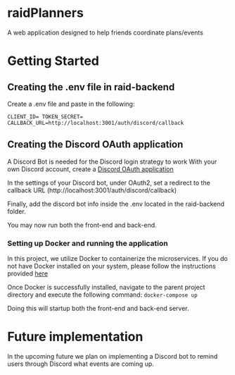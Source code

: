 ﻿# raidPlanners
A web application designed to help friends coordinate plans/events 

# Getting Started

## Creating the .env file in raid-backend

Create a .env file and paste in the following:

`CLIENT_ID= TOKEN_SECRET= CALLBACK_URL=http://localhost:3001/auth/discord/callback`

## Creating the Discord OAuth application
A Discord Bot  is needed for the Discord login strategy to work
With your own Discord account, create a [Discord OAuth application](https://discord.com/developers/docs/intro)

In the settings of your Discord bot, under OAuth2, set a redirect to the callback URL (http://localhost:3001/auth/discord/callback)

Finally, add the discord bot info inside the .env located in the raid-backend folder. 

You may now run both the front-end and back-end. 

### Setting up Docker and running the application
In this project, we utilize Docker to containerize the microservices. If you do not have Docker installed on your system, please follow the instructions provided [here](https://docs.docker.com/get-started/)

Once Docker is successfully installed, navigate to the parent project directory and execute the following command:
`docker-compose up`

Doing this will startup both the front-end and back-end server.

# Future implementation

In the upcoming future we plan on implementing a Discord bot to remind users through Discord what events are coming up. 

